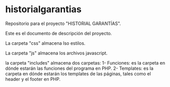 # historialgarantias
Repositorio para el proyecto "HISTORIAL GARANTÍAS".

Este es el documento de descripción del proyecto.

La carpeta "css" almacena lso estilos.

La carpeta "js" almacena los archivos javascript.

la carpeta "includes" almacena dos carpetas:
  1- Funciones: es la carpeta en dónde estarán las funciones del programa en PHP.
  2- Templates: es la carpeta en dónde estarán los templates de las páginas, tales como el header y el footer en PHP.

